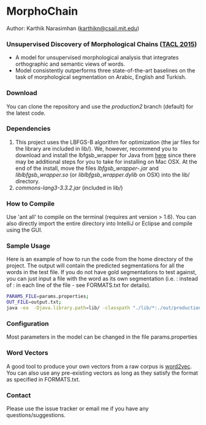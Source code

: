 # MorphoChain #

Author: Karthik Narasimhan (karthikn@csail.mit.edu)

### Unsupervised Discovery of Morphological Chains ([TACL 2015](https://tacl2013.cs.columbia.edu/ojs/index.php/tacl/article/view/458)) ###

* A model for unsupervised morphological analysis that integrates orthographic and semantic views of words.
* Model consistently outperforms three state-of-the-art baselines on the task of morphological segmentation on Arabic, English and Turkish.

### Download ###
You can clone the repository and use the *production2* branch (default) for the latest code.

### Dependencies ###
  1. This project uses the LBFGS-B algorithm for optimization (the jar files for the library are included in lib/). We, however, recommend you to download and install the lbfgsb_wrapper for Java from [here](https://github.com/mkobos/lbfgsb_wrapper) since there may be additional steps for you to take for installing on Mac OSX. At the end of the install, move the files *lbfgsb_wrapper-<version>.jar* and *liblbfgsb_wrapper.so* (or *liblbfgsb_wrapper.dylib* on OSX) into the lib/ directory.
  2. *commons-lang3-3.3.2.jar* (included in lib/)

### How to Compile ###

Use 'ant all' to compile on the terminal (requires ant version > 1.6).
You can also directly import the entire directory into IntelliJ or Eclipse and compile using the GUI.

### Sample Usage ###

Here is an example of how to run the code from the home directory of the project. The output will contain the predicted segmentations for all the words in the test file. If you do not have gold segmentations
to test against, you can just input a file with the word as its own segmentation (i.e. <word>:<word> instead of <word>:<segmentation> in each line of the file - see FORMATS.txt for details).
```bash
PARAMS_FILE=params.properties;
OUT_FILE=output.txt;
java -ea  -Djava.library.path=lib/ -classpath "./lib/*:./out/production/Morphology" Main $PARAMS_FILE >$OUT_FILE
```

### Configuration ###
Most parameters in the model can be changed in the file params.properties

### Word Vectors ###
A good tool to produce your own vectors from a raw corpus is [word2vec](https://code.google.com/p/word2vec/). You can also use any pre-existing vectors as long as they satisfy the format as specified in FORMATS.txt.

### Contact ###
Please use the issue tracker or email me if you have any questions/suggestions.
